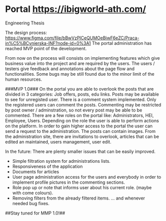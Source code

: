 # Portal https://ibigworld-ath.com/

Engineering Thesis

The design process:
https://www.figma.com/file/bBwVzPICeQUMOeBjwF6eZC/Praca-in%C5%BCynierska-INF?node-id=0%3A1
The portal administration has reached MVP point of the development.

From now on the process will consists on implementing features which give business value into the project and are required by the users.
The users / testers give feedback and annotations about the page flow and functionalities.
Some bugs may be still found due to the minor limit of the human resources.

###MVP 1.0###
On the portal you are able to overlook the posts that are divided in 3 categories: Job offers, posts, edu links. Posts may be available to see for unregisted user.
There is a comment system implemented. Only the registered users can comment the posts. Commenting may be restricted by post owner / adminstration, so not every post may be able to be commented.
There are a few roles on the portal like: Administrators, HEI, Employee, Users. Depending on the role the user is able to perform actions on the platform.
In order to gain higher access to the portal the user can send a request to the administration.
The posts can contain images.
From the administration site, there are invitations to overlook, articles that can be edited an maintained, users management, user edit.

In the future:
There are plenty smaller issues that can be easily improved.
- Simple filtration system for administrations lists.
- Responsiveness of the application
- Documents for articles
- User page administration access for the users and everybody in order to implement profile pictures in the commenting sections.
- Role pop up or note that informs user about his current role. (maybe with come colours).
- Removing filters from the already filtered items.
... and whenever needed bug fixes.

##Stay tuned for MMP 1.0!##
